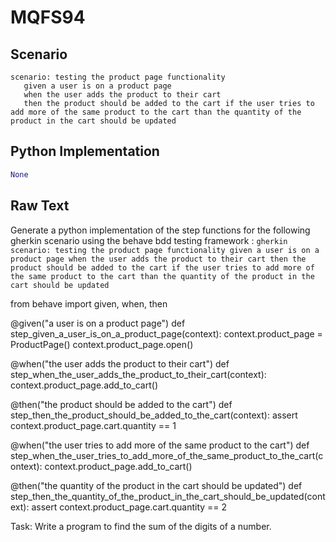 # MQFS94
## Scenario
```gherkin
scenario: testing the product page functionality 
   given a user is on a product page 
   when the user adds the product to their cart 
   then the product should be added to the cart if the user tries to add more of the same product to the cart than the quantity of the product in the cart should be updated
```


## Python Implementation
```python
None
```


## Raw Text
Generate a python implementation of the step functions for the following gherkin scenario using the behave bdd testing framework : ```gherkin scenario: testing the product page functionality given a user is on a product page when the user adds the product to their cart then the product should be added to the cart if the user tries to add more of the same product to the cart than the quantity of the product in the cart should be updated ```



from behave import given, when, then

@given("a user is on a product page")
def step_given_a_user_is_on_a_product_page(context):
    context.product_page = ProductPage()
    context.product_page.open()

@when("the user adds the product to their cart")
def step_when_the_user_adds_the_product_to_their_cart(context):
    context.product_page.add_to_cart()

@then("the product should be added to the cart")
def step_then_the_product_should_be_added_to_the_cart(context):
    assert context.product_page.cart.quantity == 1

@when("the user tries to add more of the same product to the cart")
def step_when_the_user_tries_to_add_more_of_the_same_product_to_the_cart(context):
    context.product_page.add_to_cart()

@then("the quantity of the product in the cart should be updated")
def step_then_the_quantity_of_the_product_in_the_cart_should_be_updated(context):
    assert context.product_page.cart.quantity == 2

Task: Write a program to find the sum of the digits of a number.
